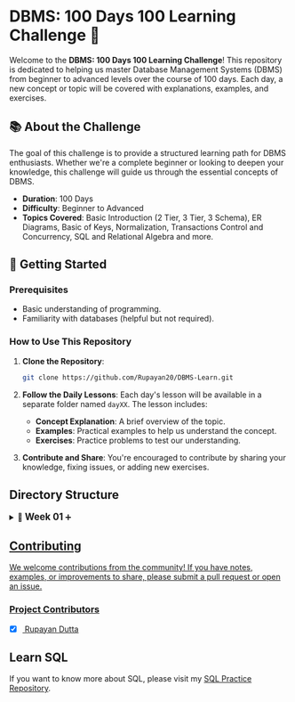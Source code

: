 # DBMS: 100 Days 100 Learning Challenge 🚀

Welcome to the **DBMS: 100 Days 100 Learning Challenge**! This repository is dedicated to helping us master Database Management Systems (DBMS) from beginner to advanced levels over the course of 100 days. Each day, a new concept or topic will be covered with explanations, examples, and exercises.

## 📚 About the Challenge

The goal of this challenge is to provide a structured learning path for DBMS enthusiasts. Whether we're a complete beginner or looking to deepen your knowledge, this challenge will guide us through the essential concepts of DBMS.

- **Duration**: 100 Days
- **Difficulty**: Beginner to Advanced
- **Topics Covered**: Basic Introduction (2 Tier, 3 Tier, 3 Schema), ER Diagrams, Basic of Keys, Normalization, Transactions Control and Concurrency, SQL and Relational Algebra and more.

## 🚀 Getting Started

### Prerequisites

- Basic understanding of programming.
- Familiarity with databases (helpful but not required).

### How to Use This Repository

1. **Clone the Repository**:
    ```bash
    git clone https://github.com/Rupayan20/DBMS-Learn.git
    ```
   
2. **Follow the Daily Lessons**: Each day's lesson will be available in a separate folder named `dayXX`. The lesson includes:
   - **Concept Explanation**: A brief overview of the topic.
   - **Examples**: Practical examples to help us understand the concept.
   - **Exercises**: Practice problems to test our understanding.
   
3. **Contribute and Share**: You're encouraged to contribute by sharing your knowledge, fixing issues, or adding new exercises.

## Directory Structure

<details>
  <summary>📅 <strong style="font-size:1.2em;">Week 01</strong> <span style="color: #6c757d;"></span> ➕</summary>
  <details>
  <summary><strong><a href="https://github.com/Rupayan20/DBMS-Learn/blob/main/day01.txt" target="_blank">📅 Day 01</a></strong></summary>
  <ul style="margin-left: 20px;">
    <li>📘 <strong>Introduction to DBMS</strong></li>
    <li>📂 <strong>Example of Database</strong></li>
    <li>📂 <strong>Example of DBMS</strong></li>
  </ul>
</details>

<details>
  <summary><strong><a href="https://github.com/Rupayan20/DBMS-Learn/blob/main/day02.txt">📅 Day 02</a></strong></summary>
  <ul style="margin-left: 20px;">
    <li>🗂️ <strong>File System vs DBMS</strong></li>
    <li>⚠️ <strong>Disadvantages of File System</strong></li>
    <li>✅ <strong>DBMS Advantages over File System</strong></li>
  </ul>
</details>

<details>
  <summary><strong><a href="https://github.com/Rupayan20/DBMS-Learn/blob/main/day03.txt">📅 Day 03</a></strong></summary>
  <ul style="margin-left: 20px;">
    <li>🏗️ <strong>2 Tier Architecture with real life examples</strong></li>
    <li>🏛️ <strong>3 Tier Architecture with real life examples</strong></li>
  </ul>
</details>

<details>
  <summary><strong><a href="https://github.com/Rupayan20/DBMS-Learn/blob/main/day04.txt">📅 Day 04</a></strong></summary>
  <ul style="margin-left: 20px;">
    <li>📜 <strong>What is Schema?</strong></li>
    <li>🛠️ <strong>How to Define Schemas</strong></li>
  </ul>
</details>

<details>
  <summary><strong><a href="https://github.com/Rupayan20/DBMS-Learn/blob/main/day05.txt">📅 Day 05</strong></summary>
  <ul style="margin-left: 20px;">
    <li>🗂️ <strong>Three Schema Architecture</strong></li>
    <li>🎚️ <strong>Three Levels of Abstraction</strong></li>
  </ul>
</details>

<details>
  <summary><strong><a href="#">📅 Day 06: Coming Soon</strong></summary>
  <ul style="margin-left: 20px;">
    <li>🔍 <strong>What is Data Independence</strong></li>
    <li>⚖️ <strong>Logical vs Physical Independence</strong></li>
  </ul>
</details>

<details>
  <summary><strong><a href="#">📅 Day 07: Coming Soon</strong></summary>
  <ul style="margin-left: 20px;">
    <li>📏 <strong>Integrity Constraints in Database with example</strong></li>
  </ul>
</details>
  
</details>

## Contributing
<p> We welcome contributions from the community! If you have notes, examples, or improvements to share, please submit a pull request or open an issue. </p>

### Project Contributors
- [x] <a href="https://github.com/Rupayan20"> Rupayan Dutta </a>

## Learn SQL
If you want to know more about SQL, please visit my [SQL Practice Repository](https://github.com/Rupayan20/SQL-Practice).

